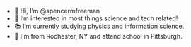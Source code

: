 - 👋 Hi, I’m @spencermfreeman
- 👀 I’m interested in most things science and tech related!
- 📚 I’m currently studying physics and information science. 
- 📍 I'm from Rochester, NY and attend school in Pittsburgh. 
  
<!---
spencermfreeman/spencermfreeman is a ✨ special ✨ repository because its `README.md` (this file) appears on your GitHub profile.
You can click the Preview link to take a look at your changes.
--->
